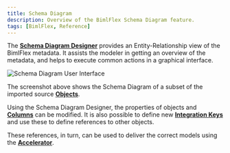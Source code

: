 ```yaml
---
title: Schema Diagram
description: Overview of the BimlFlex Schema Diagram feature.
tags: [BimlFlex, Reference]
---
```

The [**Schema Diagram Designer**](./schema-diagram) provides an Entity-Relationship view of the BimlFlex metadata. It assists the modeler in getting an overview of the metadata, and helps to execute common actions in a graphical interface.

![Schema Diagram User Interface](/img/bimlflex/schema-diagram-overview.png "Schema Diagram User Interface")

The screenshot above shows the Schema Diagram of a subset of the imported source [**Objects**](./object-editor).

Using the Schema Diagram Designer, the properties of objects and [**Columns**](./column-editor) can be modified. It is also possible to define new [**Integration Keys**](../concepts/integration-keys) and use these to define references to other objects.

These references, in turn, can be used to deliver the correct models using the [**Accelerator**](./accelerator).
